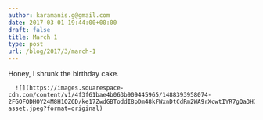 ```yaml
---
author: karamanis.g@gmail.com
date: 2017-03-01 19:44:00+00:00
draft: false
title: March 1
type: post
url: /blog/2017/3/march-1
---
```


Honey, I shrunk the birthday cake.


  
      ![](https://images.squarespace-cdn.com/content/v1/4f3f61bae4b063b909445965/1488393958074-2FGOFQDHOY24M8H1OZ6D/ke17ZwdGBToddI8pDm48kFWxnDtCdRm2WA9rXcwtIYR7gQa3H78H3Y0txjaiv_0fDoOvxcdMmMKkDsyUqMSsMWxHk725yiiHCCLfrh8O1z5QPOohDIaIeljMHgDF5CVlOqpeNLcJ80NK65_fV7S1UcTSrQkGwCGRqSxozz07hWZrYGYYH8sg4qn8Lpf9k1pYMHPsat2_S1jaQY3SwdyaXg/image-asset.jpeg?format=original)

